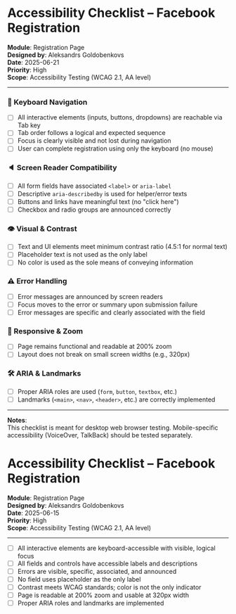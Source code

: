 # Accessibility Checklist – Facebook Registration

**Module**: Registration Page  
**Designed by**: Aleksandrs Goldobenkovs  
**Date**: 2025-06-21  
**Priority**: High  
**Scope**: Accessibility Testing (WCAG 2.1, AA level)

---

### 🧠 Keyboard Navigation
- [ ] All interactive elements (inputs, buttons, dropdowns) are reachable via Tab key
- [ ] Tab order follows a logical and expected sequence
- [ ] Focus is clearly visible and not lost during navigation
- [ ] User can complete registration using only the keyboard (no mouse)

### 🔈 Screen Reader Compatibility
- [ ] All form fields have associated `<label>` or `aria-label`
- [ ] Descriptive `aria-describedby` is used for helper/error texts
- [ ] Buttons and links have meaningful text (no "click here")
- [ ] Checkbox and radio groups are announced correctly

### 👁 Visual & Contrast
- [ ] Text and UI elements meet minimum contrast ratio (4.5:1 for normal text)
- [ ] Placeholder text is not used as the only label
- [ ] No color is used as the sole means of conveying information

### ⚠️ Error Handling
- [ ] Error messages are announced by screen readers
- [ ] Focus moves to the error or summary upon submission failure
- [ ] Error messages are specific and clearly associated with the field

### 📱 Responsive & Zoom
- [ ] Page remains functional and readable at 200% zoom
- [ ] Layout does not break on small screen widths (e.g., 320px)

### 🛠 ARIA & Landmarks
- [ ] Proper ARIA roles are used (`form`, `button`, `textbox`, etc.)
- [ ] Landmarks (`<main>`, `<nav>`, `<header>`, etc.) are correctly implemented

---

**Notes**:  
This checklist is meant for desktop web browser testing. Mobile-specific accessibility (VoiceOver, TalkBack) should be tested separately.



# Accessibility Checklist – Facebook Registration

**Module**: Registration Page  
**Designed by**: Aleksandrs Goldobenkovs  
**Date**: 2025-06-15  
**Priority**: High  
**Scope**: Accessibility Testing (WCAG 2.1, AA level)

---

- [ ] All interactive elements are keyboard-accessible with visible, logical focus  
- [ ] All fields and controls have accessible labels and descriptions  
- [ ] Errors are visible, specific, associated, and announced  
- [ ] No field uses placeholder as the only label  
- [ ] Contrast meets WCAG standards; color is not the only indicator  
- [ ] Page is readable at 200% zoom and usable at 320px width  
- [ ] Proper ARIA roles and landmarks are implemented
